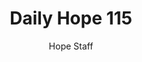 ---
image: /assets/img/daily-hope-default-artwork.png
title: Daily Hope 115
number: 115
categories:
  - Daily Hope
author: Hope Staff
notes: Daily Hope 115
embed: >-
  EMBED_GOES_HERE
---
